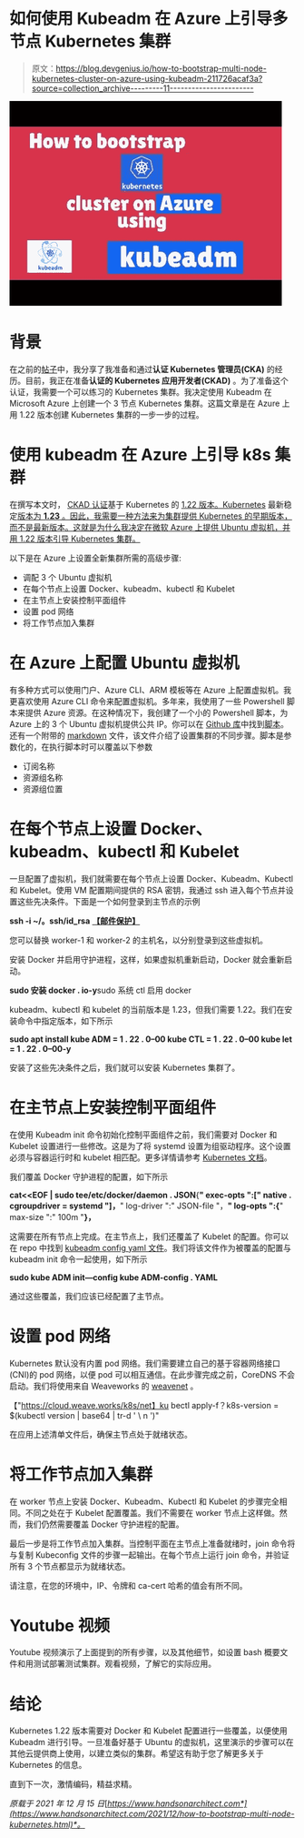# 如何使用 Kubeadm 在 Azure 上引导多节点 Kubernetes 集群

> 原文：<https://blog.devgenius.io/how-to-bootstrap-multi-node-kubernetes-cluster-on-azure-using-kubeadm-211726acaf3a?source=collection_archive---------11----------------------->

![](img/c68f1ae86c3ab29c93dc0b2d00071bb0.png)

# 背景

在之前的[帖子](https://www.handsonarchitect.com/2021/12/how-to-prepare-for-cka-certification.html)中，我分享了我准备和通过**认证 Kubernetes 管理员(CKA)** 的经历。目前，我正在准备**认证的 Kubernetes 应用开发者(CKAD)** 。为了准备这个认证，我需要一个可以练习的 Kubernetes 集群。我决定使用 Kubeadm 在 Microsoft Azure 上创建一个 3 节点 Kubernetes 集群。这篇文章是在 Azure 上用 1.22 版本创建 Kubernetes 集群的一步一步的过程。

# 使用 kubeadm 在 Azure 上引导 k8s 集群

在撰写本文时， [CKAD 认证](https://www.cncf.io/certification/ckad/)基于 Kubernetes 的 [1.22 版本。Kubernetes](https://github.com/cncf/curriculum/blob/master/CKAD_Curriculum_v1.22.pdf) 最新稳定[版本为 **1.23** 。因此，我需要一种方法来为集群提供 Kubernetes 的早期版本，而不是最新版本。这就是为什么我决定在微软 Azure 上提供 Ubuntu 虚拟机，并用 1.22 版本引导 Kubernetes 集群。](https://kubernetes.io/releases/)

以下是在 Azure 上设置全新集群所需的高级步骤:

*   调配 3 个 Ubuntu 虚拟机
*   在每个节点上设置 Docker、kubeadm、kubectl 和 Kubelet
*   在主节点上安装控制平面组件
*   设置 pod 网络
*   将工作节点加入集群

# 在 Azure 上配置 Ubuntu 虚拟机

有多种方式可以使用门户、Azure CLI、ARM 模板等在 Azure 上配置虚拟机。我更喜欢使用 Azure CLI 命令来配置虚拟机。多年来，我使用了一些 Powershell 脚本来提供 Azure 资源。在这种情况下，我创建了一个小的 Powershell 脚本，为 Azure 上的 3 个 Ubuntu 虚拟机提供公共 IP。你可以在 [Github 库](https://github.com/NileshGule/ckad-exam-prep)中找到[脚本](https://github.com/NileshGule/ckad-exam-prep/blob/main/cluster-setup/k8s-azure.ps1)。还有一个附带的 [markdown](https://github.com/NileshGule/ckad-exam-prep/blob/main/cluster-setup/cluster-setup.md) 文件，该文件介绍了设置集群的不同步骤。脚本是参数化的，在执行脚本时可以覆盖以下参数

*   订阅名称
*   资源组名称
*   资源组位置

# 在每个节点上设置 Docker、kubeadm、kubectl 和 Kubelet

一旦配置了虚拟机，我们就需要在每个节点上设置 Docker、Kubeadm、Kubectl 和 Kubelet。使用 VM 配置期间提供的 RSA 密钥，我通过 ssh 进入每个节点并设置这些先决条件。下面是一个如何登录到主节点的示例

**ssh -i ~/。ssh/id_rsa** [**【邮件保护】**](https://www.handsonarchitect.com/cdn-cgi/l/email-protection)

您可以替换 worker-1 和 worker-2 的主机名，以分别登录到这些虚拟机。

安装 Docker 并启用守护进程，这样，如果虚拟机重新启动，Docker 就会重新启动。

**sudo 安装 docker . io-y**sudo 系统 ctl 启用 docker

kubeadm、kubectl 和 kubelet 的当前版本是 1.23，但我们需要 1.22。我们在安装命令中指定版本，如下所示

**sudo apt install kube ADM = 1 . 22 . 0–00 kube CTL = 1 . 22 . 0–00 kube let = 1 . 22 . 0–00-y**

安装了这些先决条件之后，我们就可以安装 Kubernetes 集群了。

# 在主节点上安装控制平面组件

在使用 Kubeadm init 命令初始化控制平面组件之前，我们需要对 Docker 和 Kubelet 设置进行一些修改。这是为了将 systemd 设置为组驱动程序。这个设置必须与容器运行时和 kubelet 相匹配。更多详情请参考 [Kubernetes 文档](https://kubernetes.io/docs/setup/production-environment/tools/kubeadm/install-kubeadm/)。

我们覆盖 Docker 守护进程的配置，如下所示

**cat<<EOF | sudo tee/etc/docker/daemon . JSON**{****" exec-opts ":[" native . cgroupdriver = systemd "]，****" log-driver ":" JSON-file "，****" log-opts ":{****" max-size ":" 100m "****}，****

这需要在所有节点上完成。在主节点上，我们还覆盖了 Kubelet 的配置。你可以在 repo 中找到 [kubeadm config yaml 文件](https://github.com/NileshGule/ckad-exam-prep/blob/main/cluster-setup/kubeadm-config.yaml)。我们将该文件作为被覆盖的配置与 kubeadm init 命令一起使用，如下所示

**sudo kube ADM init—config kube ADM-config . YAML**

通过这些覆盖，我们应该已经配置了主节点。

# 设置 pod 网络

Kubernetes 默认没有内置 pod 网络。我们需要建立自己的基于容器网络接口(CNI)的 pod 网络，以便 pod 可以相互通信。在此步骤完成之前，CoreDNS 不会启动。我们将使用来自 Weaveworks 的 [weavenet](https://www.weave.works/oss/net/) 。

【"https://cloud.weave.works/k8s/net】ku bectl apply-f？k8s-version = $(kubectl version | base64 | tr-d ' \ n ')"

在应用上述清单文件后，确保主节点处于就绪状态。

# 将工作节点加入集群

在 worker 节点上安装 Docker、Kubeadm、Kubectl 和 Kubelet 的步骤完全相同。不同之处在于 Kubelet 配置覆盖。我们不需要在 worker 节点上这样做。然而，我们仍然需要覆盖 Docker 守护进程的配置。

最后一步是将工作节点加入集群。当控制平面在主节点上准备就绪时，join 命令将与复制 Kubeconfig 文件的步骤一起输出。在每个节点上运行 join 命令，并验证所有 3 个节点都显示为就绪状态。

请注意，在您的环境中，IP、令牌和 ca-cert 哈希的值会有所不同。

# Youtube 视频

Youtube 视频演示了上面提到的所有步骤，以及其他细节，如设置 bash 概要文件和用测试部署测试集群。观看视频，了解它的实际应用。

# 结论

Kubernetes 1.22 版本需要对 Docker 和 Kubelet 配置进行一些覆盖，以便使用 Kubeadm 进行引导。一旦准备好基于 Ubuntu 的虚拟机，这里演示的步骤可以在其他云提供商上使用，以建立类似的集群。希望这有助于您了解更多关于 Kubernetes 的信息。

直到下一次，激情编码，精益求精。

*原载于 2021 年 12 月 15 日*[*https://www.handsonarchitect.com*](https://www.handsonarchitect.com/2021/12/how-to-bootstrap-multi-node-kubernetes.html)*。*